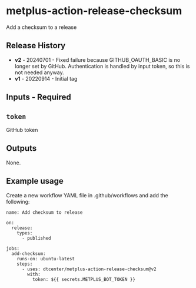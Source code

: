 # metplus-action-release-checksum
Add a checksum to a release

## Release History

* **v2** - 20240701 -
  Fixed failure because GITHUB_OAUTH_BASIC is no longer set by GitHub.
  Authentication is handled by input token, so this is not needed anyway.
* **v1** - 20220914 -
  Initial tag

## Inputs - Required

## `token`

GitHub token

## Outputs

None.

## Example usage

Create a new workflow YAML file in .github/workflows and add the following:

```
name: Add checksum to release

on:
  release:
    types:
      - published

jobs:
  add-checksum:
    runs-on: ubuntu-latest
    steps:
      - uses: dtcenter/metplus-action-release-checksum@v2
        with:
          token: ${{ secrets.METPLUS_BOT_TOKEN }}

```
